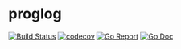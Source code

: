 # proglog

[![Build Status][travis-img]][travis-url]
[![codecov][codecov-img]][codecov-url]
[![Go Report][goreport-img]][goreport-url]
[![Go Doc][godoc-img]][godoc-url]

[travis-img]: https://travis-ci.org/weak-head/proglog.svg?branch=master
[travis-url]: https://travis-ci.org/weak-head/proglog

[codecov-img]: https://codecov.io/gh/weak-head/proglog/branch/master/graph/badge.svg
[codecov-url]: https://codecov.io/gh/weak-head/proglog

[goreport-img]: https://goreportcard.com/badge/github.com/weak-head/proglog
[goreport-url]: https://goreportcard.com/report/github.com/weak-head/proglog

[godoc-img]: https://godoc.org/github.com/weah-head/proglog?status.svg
[godoc-url]: https://godoc.org/github.com/weak-head/proglog

